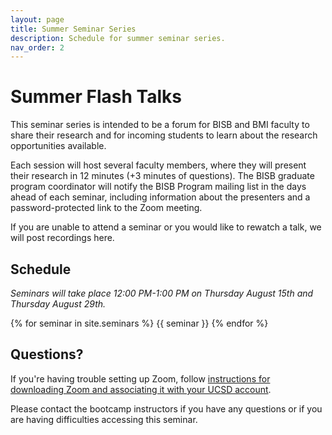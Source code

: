 ```yaml
---
layout: page
title: Summer Seminar Series
description: Schedule for summer seminar series.
nav_order: 2
---
```


# Summer Flash Talks

This seminar series is intended to be a forum for BISB and BMI faculty to share their research and for incoming students to learn about the research opportunities available.

Each session will host several faculty members, where they will present their research in 12 minutes (+3 minutes of questions). The BISB graduate program coordinator will notify the BISB Program mailing list in the days ahead of each seminar, including information about the presenters and a password-protected link to the Zoom meeting.

If you are unable to attend a seminar or you would like to rewatch a talk, we will post recordings here.

## Schedule

*Seminars will take place 12:00 PM-1:00 PM on Thursday August 15th and Thursday August 29th.*

{% for seminar in site.seminars %}
{{ seminar }}
{% endfor %}


## Questions?

If you're having trouble setting up Zoom, follow [instructions for downloading Zoom and associating it with your UCSD account](https://blink.ucsd.edu/technology/file-sharing/zoom/index.html).

Please contact the bootcamp instructors if you have any questions or if you are having difficulties accessing this seminar.
